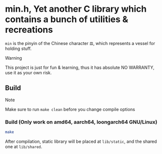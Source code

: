 # min.h, Yet another C library which contains a bunch of utilities & recreations

`min` is the pinyin of the Chinese character `皿`, which represents a vessel
for holding stuff.

> [!WARNING]
> This project is just for fun & learning, thus it has absolute NO WARRANTY,
> use it as your own risk.

## Build

> [!NOTE]
> Make sure to run `make clean` before you change compile options

### Build (Only work on amd64, aarch64, loongarch64 GNU/Linux)

```sh
make
```

After compilation, static library will be placed at `lib/static`, and
the shared one at `lib/shared`.
